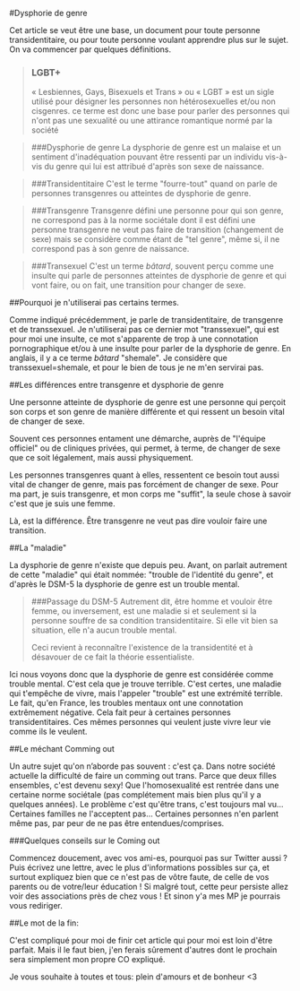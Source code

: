 #Dysphorie de genre

Cet article se veut être une base, un document pour toute personne transidentitaire, ou pour toute personne voulant apprendre plus sur le sujet. On va commencer par quelques définitions.


> ### LGBT+
> « Lesbiennes, Gays, Bisexuels et Trans » ou « LGBT » est un sigle utilisé pour désigner les personnes non hétérosexuelles et/ou non cisgenres.
>ce terme est donc une base pour parler des personnes qui n'ont pas une sexualité ou une attirance romantique normé par la société

>###Dysphorie de genre
>La dysphorie de genre est un malaise et un sentiment d'inadéquation pouvant 
>être ressenti par un individu vis-à-vis du genre qui lui est attribué d'après son sexe de naissance.

>###Transidentitaire
>C'est le terme "fourre-tout" quand on parle de personnes transgenres ou atteintes de dysphorie de genre.

>###Transgenre
>Transgenre défini une personne pour qui son genre, ne correspond pas à la norme sociétale dont il est défini
>une personne transgenre ne veut pas faire de transition (changement de sexe) mais se considère comme étant de "tel genre",
>même si, il ne correspond pas à son genre de naissance.

>###Transexuel
>C'est un terme *bâtard*, souvent perçu comme une insulte qui parle de personnes atteintes de dysphorie de genre 
>et qui vont faire, ou on fait, une transition pour changer de sexe.

##Pourquoi je n'utiliserai pas certains termes.

Comme indiqué précédemment, je parle de transidentitaire, de transgenre et de transsexuel.
Je n'utiliserai pas ce dernier mot "transsexuel", qui est pour moi une insulte, ce mot s'apparente de trop à une connotation pornographique et/ou à une insulte pour parler de la dysphorie de genre. En anglais, il y a ce terme *bâtard* "shemale". Je considère que transsexuel=shemale, et pour le bien de tous je ne m'en servirai pas.

##Les différences entre transgenre et dysphorie de genre

Une personne atteinte de dysphorie de genre est une personne qui perçoit son corps et son genre de manière différente et qui ressent un besoin vital de changer de sexe.

Souvent ces personnes entament une démarche, auprès de "l'équipe officiel" ou de cliniques privées, qui permet, à terme, de changer de sexe que ce soit légalement, mais aussi physiquement.

Les personnes transgenres quant à elles, ressentent ce besoin tout aussi vital de changer de genre, mais pas forcément de changer de sexe. Pour ma part, je suis transgenre, et mon corps me "suffit", la seule chose à savoir c'est que je suis une femme.

Là, est la différence. Être transgenre ne veut pas dire vouloir faire une transition.

##La "maladie"

La dysphorie de genre n'existe que depuis peu. Avant, on parlait autrement de cette "maladie" qui était nommée: "trouble de l'identité du genre", et d'après le DSM-5 la dysphorie de genre est un trouble mental. 

>###Passage du DSM-5
>Autrement dit, être homme et vouloir être femme, ou inversement, est une maladie si et seulement si la personne souffre de 
>sa condition transidentitaire. Si elle vit bien sa situation, elle n'a aucun trouble mental.
>
>Ceci revient à reconnaître l'existence de la transidentité et à désavouer de ce fait la théorie essentialiste.


Ici nous voyons donc que la dysphorie de genre est considérée comme trouble mental. C'est cela que je trouve terrible.
C'est certes, une maladie qui t'empêche de vivre, mais l'appeler "trouble" est une extrémité terrible. Le fait, qu'en France, les troubles mentaux ont une connotation extrêmement négative. Cela fait peur à certaines personnes transidentitaires.
Ces mêmes personnes qui veulent juste vivre leur vie comme ils le veulent.


##Le méchant Comming out

Un autre sujet qu'on n’aborde pas souvent : c'est ça. Dans notre société actuelle la difficulté de faire un comming out trans.
Parce que deux filles ensembles, c'est devenu sexy! Que l'homosexualité est rentrée dans une certaine norme sociétale (pas complétement mais bien plus qu'il y a quelques années).
Le problème c'est qu'être trans, c'est toujours mal vu… Certaines familles ne l'acceptent pas… Certaines personnes n'en parlent même pas, par peur de ne pas être entendues/comprises.

###Quelques conseils sur le Coming out

Commencez doucement, avec vos ami-es, pourquoi pas sur Twitter aussi ? Puis écrivez une lettre, avec le plus d'informations possibles sur ça, et surtout expliquez bien que ce n'est pas de vôtre faute, de celle de vos parents ou de votre/leur éducation !
Si malgré tout, cette peur persiste allez voir des associations près de chez vous ! Et sinon y'a mes MP je pourrais vous rediriger.


##Le mot de la fin:

C'est compliqué pour moi de finir cet article qui pour moi est loin d'être parfait. Mais il le faut bien, j'en ferais sûrement d'autres dont le prochain sera simplement mon propre CO expliqué.

Je vous souhaite à toutes et tous: plein d'amours et de bonheur <3

